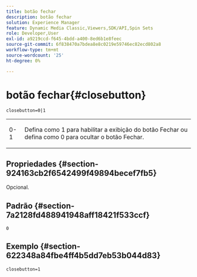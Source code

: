 ```yaml
---
title: botão fechar
description: botão fechar
solution: Experience Manager
feature: Dynamic Media Classic,Viewers,SDK/API,Spin Sets
role: Developer,User
exl-id: a9219ccd-f645-4bdd-a400-8ed6b1e8feec
source-git-commit: 6f838470a7bdea8e8c0219e59746ec82ecd802a8
workflow-type: tm+mt
source-wordcount: '25'
ht-degree: 0%

---
```


# botão fechar{#closebutton}

`closebutton=0|1`

<table id="table_9B98C97485DD4DEB8A6ECBCE8DF6B886"> 
 <tbody> 
  <tr> 
   <td colname="col1"> <p> <span class="codeph"> 0-1 </span> </p> </td> 
   <td colname="col2"> <p> Defina como <span class="codeph"> 1</span> para habilitar a exibição do botão Fechar ou defina como <span class="codeph"> 0</span> para ocultar o botão Fechar. </p> </td> 
  </tr> 
 </tbody> 
</table>

## Propriedades {#section-924163cb2f6542499f49894becef7fb5}

Opcional.

## Padrão {#section-7a2128fd488941948aff18421f533ccf}

`0`

## Exemplo {#section-622348a84fbe4ff4b5dd7eb53b044d83}

`closebutton=1`
